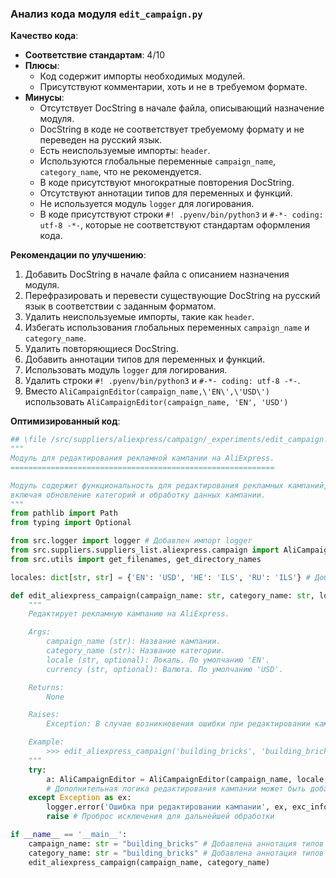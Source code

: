 ### **Анализ кода модуля `edit_campaign.py`**

**Качество кода**:
- **Соответствие стандартам**: 4/10
- **Плюсы**:
    - Код содержит импорты необходимых модулей.
    - Присутствуют комментарии, хоть и не в требуемом формате.
- **Минусы**:
    - Отсутствует DocString в начале файла, описывающий назначение модуля.
    - DocString в коде не соответствует требуемому формату и не переведен на русский язык.
    - Есть неиспользуемые импорты: `header`.
    - Используются глобальные переменные `campaign_name`, `category_name`, что не рекомендуется.
    - В коде присутствуют многократные повторения DocString.
    - Отсутствуют аннотации типов для переменных и функций.
    - Не используется модуль `logger` для логирования.
    - В коде присутствуют строки `#! .pyenv/bin/python3` и `#-*- coding: utf-8 -*-`, которые не соответствуют стандартам оформления кода.

**Рекомендации по улучшению**:

1.  Добавить DocString в начале файла с описанием назначения модуля.
2.  Перефразировать и перевести существующие DocString на русский язык в соответствии с заданным форматом.
3.  Удалить неиспользуемые импорты, такие как `header`.
4.  Избегать использования глобальных переменных `campaign_name` и `category_name`.
5.  Удалить повторяющиеся DocString.
6.  Добавить аннотации типов для переменных и функций.
7.  Использовать модуль `logger` для логирования.
8.  Удалить строки `#! .pyenv/bin/python3` и `#-*- coding: utf-8 -*-`.
9.  Вместо `AliCampaignEditor(campaign_name,\'EN\',\'USD\')`  использовать  `AliCampaignEditor(campaign_name, 'EN', 'USD')`

**Оптимизированный код**:

```python
## \file /src/suppliers/aliexpress/campaign/_experiments/edit_campaign.py
"""
Модуль для редактирования рекламной кампании на AliExpress.
===========================================================

Модуль содержит функциональность для редактирования рекламных кампаний,
включая обновление категорий и обработку данных кампании.
"""
from pathlib import Path
from typing import Optional

from src.logger import logger # Добавлен импорт logger
from src.suppliers.suppliers_list.aliexpress.campaign import AliCampaignEditor, process_campaign, process_campaign_category, process_all_campaigns
from src.utils import get_filenames, get_directory_names

locales: dict[str, str] = {'EN': 'USD', 'HE': 'ILS', 'RU': 'ILS'} # Добавлена аннотация типов

def edit_aliexpress_campaign(campaign_name: str, category_name: str, locale: str = 'EN', currency: str = 'USD') -> None:
    """
    Редактирует рекламную кампанию на AliExpress.

    Args:
        campaign_name (str): Название кампании.
        category_name (str): Название категории.
        locale (str, optional): Локаль. По умолчанию 'EN'.
        currency (str, optional): Валюта. По умолчанию 'USD'.

    Returns:
        None

    Raises:
        Exception: В случае возникновения ошибки при редактировании кампании.

    Example:
        >>> edit_aliexpress_campaign('building_bricks', 'building_bricks')
    """
    try:
        a: AliCampaignEditor = AliCampaignEditor(campaign_name, locale, currency) # Добавлена аннотация типов
        # Дополнительная логика редактирования кампании может быть добавлена здесь
    except Exception as ex:
        logger.error('Ошибка при редактировании кампании', ex, exc_info=True) # Использование logger.error для логирования ошибки
        raise # Проброс исключения для дальнейшей обработки

if __name__ == '__main__':
    campaign_name: str = "building_bricks" # Добавлена аннотация типов
    category_name: str = "building_bricks" # Добавлена аннотация типов
    edit_aliexpress_campaign(campaign_name, category_name)